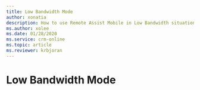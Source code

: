 ```yaml
---
title: Low Bandwidth Mode
author: xonatia
description: How to use Remote Assist Mobile in Low Bandwidth situations
ms.author: xolee
ms.date: 01/28/2020
ms.service: crm-online
ms.topic: article
ms.reviewer: krbjoran
---
```

# Low Bandwidth Mode

